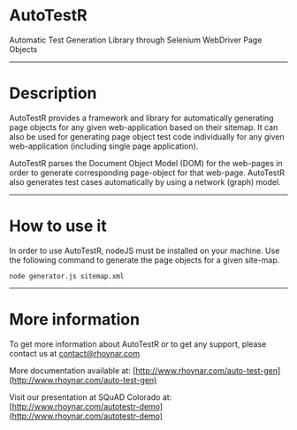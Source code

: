 # AutoTestR
Automatic Test Generation Library through Selenium WebDriver Page Objects

---

# Description
AutoTestR provides a framework and library for automatically generating page objects for any given web-application based on their sitemap. It can also be used for generating page object test code individually for any given web-application (including single page application).

AutoTestR parses the Document Object Model (DOM) for the web-pages in order to generate corresponding page-object for that web-page. AutoTestR also generates test cases automatically by using a network (graph) model.  

---

# How to use it
In order to use AutoTestR, nodeJS must be installed on your machine. Use the following command to generate the page objects for a given site-map.

```
node generator.js sitemap.xml
```

---

# More information
To get more information about AutoTestR or to get any support, please contact us at [contact@rhoynar.com](contact@rhoynar.com)

More documentation available at: [http://www.rhoynar.com/auto-test-gen](http://www.rhoynar.com/auto-test-gen)

Visit our presentation at SQuAD Colorado at: [http://www.rhoynar.com/autotestr-demo](http://www.rhoynar.com/autotestr-demo)

